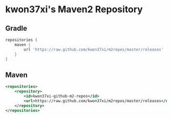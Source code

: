 # kwon37xi's Maven2 Repository

## Gradle
```groovy
repositories {
    maven {
        url 'https://raw.github.com/kwon37xi/m2repos/master/releases'
    }
}
```
## Maven
```xml
<repositories>
    <repository>
        <id>kwon37xi-github-m2-repos</id>
        <url>https://raw.github.com/kwon37xi/m2repos/master/releases</url>
    </repository>
</repositories>
```
